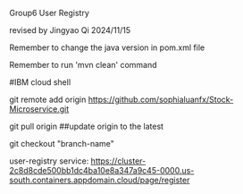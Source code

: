 Group6 User Registry

revised by Jingyao Qi 2024/11/15

Remember to change the java version in pom.xml file

Remember to run 'mvn clean' command

#IBM cloud shell

git remote add origin https://github.com/sophialuanfx/Stock-Microservice.git

git pull origin    ##update origin to the latest

git checkout "branch-name"

user-registry service:
https://cluster-2c8d8cde500bb1dc4ba10e8a347a9c45-0000.us-south.containers.appdomain.cloud/page/register


